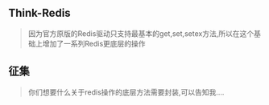 ## Think-Redis

> 因为官方原版的Redis驱动只支持最基本的get,set,setex方法,所以在这个基础上增加了一系列Redis更底层的操作

## 征集

> 你们想要什么关于redis操作的底层方法需要封装,可以告知我....